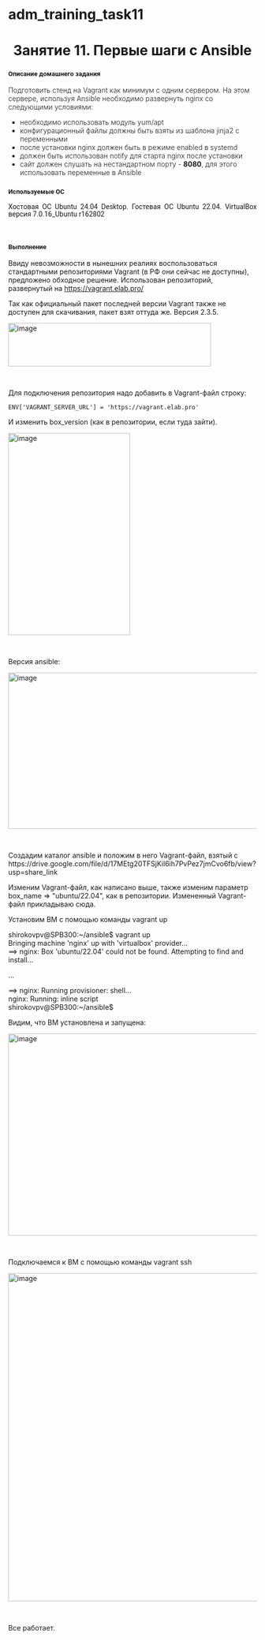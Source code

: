 # adm_training_task11
<h1 align="center">Занятие 11. Первые шаги с Ansible</h1>
<h3 class="western"><a name="_heading=h.h6i87lkp3f19"></a> <span style="font-family: Roboto, serif;"><span style="font-size: small;">Описание домашнего задания</span></span></h3>
<p><span style="font-weight: 300;">Подготовить стенд на Vagrant как минимум с одним сервером. На этом сервере, используя Ansible необходимо развернуть nginx со следующими условиями:</span></p>
<ul>
<li style="font-weight: 300;"><span style="font-weight: 300;">необходимо использовать модуль yum/apt</span></li>
<li style="font-weight: 300;"><span style="font-weight: 300;">конфигурационный файлы должны быть взяты из шаблона jinja2 с переменными</span></li>
<li style="font-weight: 300;"><span style="font-weight: 300;">после установки nginx должен быть в режиме enabled в systemd</span></li>
<li style="font-weight: 300;"><span style="font-weight: 300;">должен быть использован notify для старта nginx после установки</span></li>
<li style="font-weight: 300;"><span style="font-weight: 300;">сайт должен слушать на нестандартном порту - </span><strong>8080</strong><span style="font-weight: 300;">, для этого использовать переменные в Ansible</span></li>
</ul>
<h3 class="western"><a name="_heading=h.df570rpzx1qg"></a><span style="font-family: Roboto, serif;"><span style="font-size: small;">Используемые ОС</span></span></h3>
<p style="line-height: 108%; margin-bottom: 0.28cm;" align="justify"><span style="font-family: Roboto, serif;">Хостовая ОС Ubuntu 24.04 Desktop. Гостевая ОС Ubuntu 22.04. VirtualBox версия 7.0.16_Ubuntu r162802</span></span></p>
<p style="line-height: 100%; margin-bottom: 0cm;">&nbsp;</p>
<h3 class="western"><span style="font-family: Roboto, serif;"><span style="font-size: small;">Выполнение</span></span></h3>
<p dir="auto">Ввиду невозможности в нынешних реалиях воспользоваться стандартными репозиториями Vagrant (в РФ они сейчас не доступны), предложено обходное решение. Использован репозиторий, развернутый на&nbsp;<a href="https://vagrant.elab.pro/" rel="nofollow">https://vagrant.elab.pro/</a></p>
<p dir="auto">Так как официальный пакет последней версии Vagrant также не доступен для скачивания, пакет взят оттуда же. Версия 2.3.5.</p>
<img width="411" height="88" alt="image" src="https://github.com/user-attachments/assets/96c1b2d6-ac2b-47c1-a0ac-165646da94c3" />
<p>&nbsp;</p>
<p dir="auto">Для подключения репозитория надо добавить в Vagrant-файл строку:</p>
<p dir="auto"><code>ENV['VAGRANT_SERVER_URL'] = 'https://vagrant.elab.pro'</code></p>
<p dir="auto">И изменить box_version (как в репозитории, если туда зайти).</p>
<img width="247" height="410" alt="image" src="https://github.com/user-attachments/assets/bfea51fd-1044-4f90-8399-6c2b43c83879" />
<p>&nbsp;</p>
<p dir="auto">Версия ansible:</p>
<img width="810" height="317" alt="image" src="https://github.com/user-attachments/assets/c46fa86b-bcd8-40f2-8770-e6202c921eda" />
<p>&nbsp;</p>
<p dir="auto">Создадим каталог ansible и положим в него Vagrant-файл, взятый с https://drive.google.com/file/d/17MEtg20TFSjKil6ih7PvPez7jmCvo6fb/view?usp=share_link</p>
<p>Изменим Vagrant-файл, как написано выше, также изменим параметр box_name => "ubuntu/22.04", как в репозитории. Измененный Vagrant-файл прикладываю сюда.</p>
<p>Установим ВМ с помощью команды vagrant up</p>
<p>shirokovpv@SPB300:~/ansible$ vagrant up<br />Bringing machine 'nginx' up with 'virtualbox' provider...<br />==&gt; nginx: Box 'ubuntu/22.04' could not be found. Attempting to find and install...</p>
<p>...</p>
<p>==&gt; nginx: Running provisioner: shell...<br /> nginx: Running: inline script<br />shirokovpv@SPB300:~/ansible$ </p>
<p>Видим, что ВМ установлена и запущена:</p>
<img width="1092" height="410" alt="image" src="https://github.com/user-attachments/assets/0cf0466d-a723-4536-91f9-48a5a054967e" />
<p>&nbsp;</p>
<p>Подключаемся к ВМ с помощью команды vagrant ssh</p>
<img width="768" height="666" alt="image" src="https://github.com/user-attachments/assets/a39caf89-fa11-4aa1-bbc3-b4ccdbc85c93" />
<p>&nbsp;</p>
<p>Все работает.</p>
